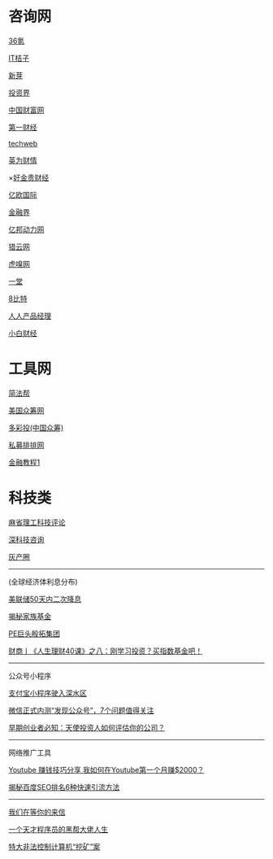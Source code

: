 # 咨询网 #

[36氪](https://36kr.com)

[IT桔子](https://www.itjuzi.com/)

[新芽](https://www.newseed.cn)

[投资界](https://www.pedaily.cn/)

[中国财富网](http://www.cfbond.com/)

[第一财经](https://www.yicai.com/)

[techweb](http://www.techweb.com.cn/)

[英为财情](https://www.investing.com/)

×[好金贵财经](https://www.haojingui.com/)

[亿欧国际](https://www.iyiou.com/)

[金融界](http://www.jrj.com.cn/)

[亿邦动力网](http://www.ebrun.com/)

[猎云网](https://www.lieyunwang.com/)

[虎嗅网](https://www.huxiu.com/)

[一堂](https://yitang.ethercap.com/)

[8比特](https://www.8btc.com/)

[人人产品经理](http://www.woshipm.com/)

[小白财经](http://m.xiaobaicj.cn/pcategory/qukuailian)



# 工具网 #


[简法帮](https://www.jianfabang.com/website/index/index.html)

[美国众筹网](https://www.indiegogo.com/)

[多彩投(中国众筹)](https://www.duocaitou.com/)

[私募排排网](https://www.simuwang.com/)

[金融教程1](https://v.youku.com/v_show/id_XOTU3MDA5NTQw.html?spm=a2h0j.11185381.listitem_page1.5!12~A&&f=25876875)


# 科技类 #

[麻省理工科技评论](http://www.mittrchina.com/)

[深科技咨询](https://author.baidu.com/home/1536768168753874)

[灰产圈](https://zhuanlan.freebuf.com/column/index/?name=%E7%81%B0%E4%BA%A7%E5%9C%88)


----------


(全球经济体利息分布)

[美联储50天内二次降息](http://www.cfbond.com/zclb/detail/20190919/1000200033150051568871449472687668_1.html)

[揭秘家族基金](https://news.pedaily.cn/201907/444481.shtml)

[PE巨头殷拓集团](https://news.pedaily.cn/201909/446440.shtml)

[财商丨《人生理财40课》之八：刚学习投资？买指数基金吧！](https://www.yicai.com/news/100344202.html)


----------
公众号小程序

[支付宝小程序驶入深水区](https://36kr.com/p/5248125)

[微信正式内测“发现公众号”，7个问题值得关注](https://36kr.com/p/5248856)

[早期创业者必知：天使投资人如何评估你的公司？](https://36kr.com/p/5248757)



----------
网络推广工具

[Youtube 赚钱技巧分享 我如何在Youtube第一个月赚$2000？](https://www.moidea.info/archives/sharing-youtubes-money-making-skills.html)

[揭秘百度SEO排名6种快速引流方法](https://lusongsong.com/reed/12092.html)


----------
[我们在等你的来信](https://36kr.com/p/5248632)

[一个天才程序员的黑帮大佬人生](https://www.huxiu.com/article/284862.html?f=member_article)

[特大非法控制计算机“挖矿”案](https://finance.sina.com.cn/blockchain/coin/2019-09-02/doc-iicezzrq2710852.shtml)